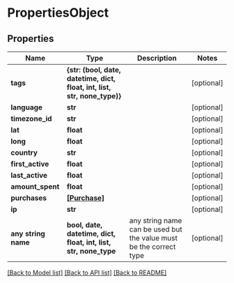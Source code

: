 # PropertiesObject


## Properties
Name | Type | Description | Notes
------------ | ------------- | ------------- | -------------
**tags** | **{str: (bool, date, datetime, dict, float, int, list, str, none_type)}** |  | [optional] 
**language** | **str** |  | [optional] 
**timezone_id** | **str** |  | [optional] 
**lat** | **float** |  | [optional] 
**long** | **float** |  | [optional] 
**country** | **str** |  | [optional] 
**first_active** | **float** |  | [optional] 
**last_active** | **float** |  | [optional] 
**amount_spent** | **float** |  | [optional] 
**purchases** | [**[Purchase]**](Purchase.md) |  | [optional] 
**ip** | **str** |  | [optional] 
**any string name** | **bool, date, datetime, dict, float, int, list, str, none_type** | any string name can be used but the value must be the correct type | [optional]

[[Back to Model list]](../README.md#documentation-for-models) [[Back to API list]](../README.md#documentation-for-api-endpoints) [[Back to README]](../README.md)


